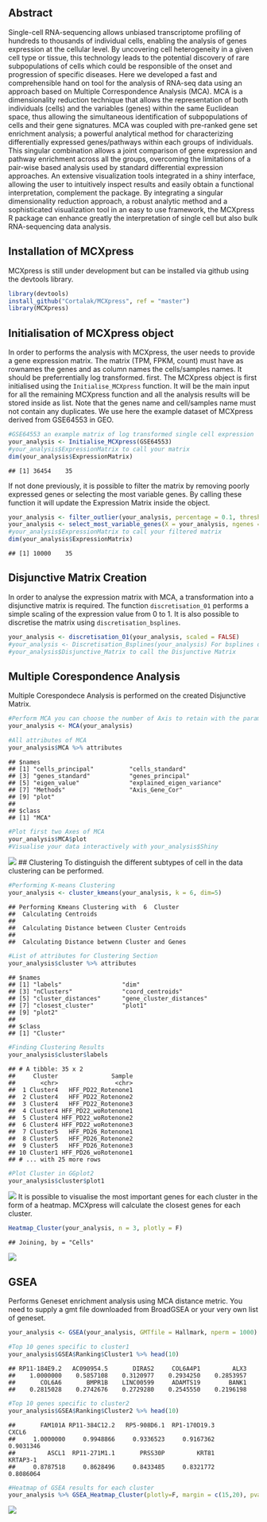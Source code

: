 Abstract
--------

Single-cell RNA-sequencing allows unbiased transcriptome profiling of hundreds to thousands of individual cells, enabling the analysis of genes expression at the cellular level. By uncovering cell heterogeneity in a given cell type or tissue, this technology leads to the potential discovery of rare subpopulations of cells which could be responsible of the onset and progression of specific diseases. Here we developed a fast and comprehensible hand on tool for the analysis of RNA-seq data using an approach based on Multiple Correspondence Analysis (MCA). MCA is a dimensionality reduction technique that allows the representation of both individuals (cells) and the variables (genes) within the same Euclidean space, thus allowing the simultaneous identification of subpopulations of cells and their gene signatures. MCA was coupled with pre-ranked gene set enrichment analysis; a powerful analytical method for characterizing differentially expressed genes/pathways within each groups of individuals. This singular combination allows a joint comparison of gene expression and pathway enrichment across all the groups, overcoming the limitations of a pair-wise based analysis used by standard differential expression approaches. An extensive visualization tools integrated in a shiny interface, allowing the user to intuitively inspect results and easily obtain a functional interpretation, complement the package. By integrating a singular dimensionality reduction approach, a robust analytic method and a sophisticated visualization tool in an easy to use framework, the MCXpress R package can enhance greatly the interpretation of single cell but also bulk RNA-sequencing data analysis.

Installation of MCXpress
------------------------

MCXpress is still under development but can be installed via github using the devtools library.

``` r
library(devtools)
install_github("Cortalak/MCXpress", ref = "master")
library(MCXpress)
```

Initialisation of MCXpress object
---------------------------------

In order to performs the analysis with MCXpress, the user needs to provide a gene expression matrix. The matrix (TPM, FPKM, count) must have as rownames the genes and as column names the cells/samples names. It should be preferrentially log transformed. first. The MCXpress object is first initialised using the `Initialise_MCXpress` function. It will be the main input for all the remaining MCXpress function and all the analysis results will be stored inside as list. Note that the genes name and cell/samples name must not contain any duplicates. We use here the example dataset of MCXpress derived from GSE64553 in GEO.

``` r
#GSE64553 an example matrix of log transformed single cell expression 
your_analysis <- Initialise_MCXpress(GSE64553)
#your_analysis$ExpressionMatrix to call your matrix
dim(your_analysis$ExpressionMatrix)
```

    ## [1] 36454    35

If not done previously, it is possible to filter the matrix by removing poorly expressed genes or selecting the most variable genes. By calling these function it will update the Expression Matrix inside the object.

``` r
your_analysis <- filter_outlier(your_analysis, percentage = 0.1, threshold = 3)
your_analysis <- select_most_variable_genes(X = your_analysis, ngenes = 10000)
#your_analysis$ExpressionMatrix to call your filtered matrix
dim(your_analysis$ExpressionMatrix)
```

    ## [1] 10000    35

Disjunctive Matrix Creation
---------------------------

In order to analyse the expression matrix with MCA, a transformation into a disjunctive matrix is required. The function `discretisation_01` performs a simple scaling of the expression value from 0 to 1. It is also possible to discretise the matrix using `discretisation_bsplines`.

``` r
your_analysis <- discretisation_01(your_analysis, scaled = FALSE)
#your_analysis <- Discretisation_Bsplines(your_analysis) For bsplines discretisation method
#your_analysis$Disjunctive_Matrix to call the Disjunctive Matrix
```

Multiple Corespondence Analysis
-------------------------------

Multiple Corespondece Analysis is performed on the created Disjunctive Matrix.

``` r
#Perform MCA you can choose the number of Axis to retain with the parameter Dim
your_analysis <- MCA(your_analysis)
```

``` r
#All attributes of MCA
your_analysis$MCA %>% attributes
```

    ## $names
    ## [1] "cells_principal"          "cells_standard"          
    ## [3] "genes_standard"           "genes_principal"         
    ## [5] "eigen_value"              "explained_eigen_variance"
    ## [7] "Methods"                  "Axis_Gene_Cor"           
    ## [9] "plot"                    
    ## 
    ## $class
    ## [1] "MCA"

``` r
#Plot first two Axes of MCA
your_analysis$MCA$plot
#Visualise your data interactively with your_analysis$Shiny
```

![](C:\Users\Akira\Documents\MCXpressfinal\MCXpress\README_files/figure-markdown_github/MCA_2-1.svg) \#\# Clustering To distinguish the different subtypes of cell in the data clustering can be performed.

``` r
#Performing K-means Clustering
your_analysis <- cluster_kmeans(your_analysis, k = 6, dim=5)
```

    ## Performing Kmeans Clustering with  6  Cluster
    ##  Calculating Centroids 
    ## 
    ##  Calculating Distance between Cluster Centroids 
    ## 
    ##  Calculating Distance betwenn Cluster and Genes

``` r
#List of attributes for Clustering Section
your_analysis$cluster %>% attributes
```

    ## $names
    ## [1] "labels"                 "dim"                   
    ## [3] "nClusters"              "coord_centroids"       
    ## [5] "cluster_distances"      "gene_cluster_distances"
    ## [7] "closest_cluster"        "plot1"                 
    ## [9] "plot2"                 
    ## 
    ## $class
    ## [1] "Cluster"

``` r
#Finding Clustering Results
your_analysis$cluster$labels
```

    ## # A tibble: 35 x 2
    ##     Cluster               Sample
    ##       <chr>                <chr>
    ##  1 Cluster4   HFF_PD22_Rotenone1
    ##  2 Cluster4   HFF_PD22_Rotenone2
    ##  3 Cluster4   HFF_PD22_Rotenone3
    ##  4 Cluster4 HFF_PD22_woRotenone1
    ##  5 Cluster4 HFF_PD22_woRotenone2
    ##  6 Cluster4 HFF_PD22_woRotenone3
    ##  7 Cluster5   HFF_PD26_Rotenone1
    ##  8 Cluster5   HFF_PD26_Rotenone2
    ##  9 Cluster5   HFF_PD26_Rotenone3
    ## 10 Cluster1 HFF_PD26_woRotenone1
    ## # ... with 25 more rows

``` r
#Plot Cluster in GGplot2
your_analysis$cluster$plot1
```

![](C:\Users\Akira\Documents\MCXpressfinal\MCXpress\README_files/figure-markdown_github/Clustering-1.svg) It is possible to visualise the most important genes for each cluster in the form of a heatmap. MCXpress will calculate the closest genes for each cluster.

``` r
Heatmap_Cluster(your_analysis, n = 3, plotly = F) 
```

    ## Joining, by = "Cells"

![](C:\Users\Akira\Documents\MCXpressfinal\MCXpress\README_files/figure-markdown_github/Biomarkers-1.svg)

GSEA
----

Performs Geneset enrichment analysis using MCA distance metric. You need to supply a gmt file downloaded from BroadGSEA or your very own list of geneset.

``` r
your_analysis <- GSEA(your_analysis, GMTfile = Hallmark, nperm = 1000)
```

``` r
#Top 10 genes specific to cluster1
your_analysis$GSEA$Ranking$Cluster1 %>% head(10)
```

    ## RP11-184E9.2   AC090954.5       DIRAS2     COL6A4P1         ALX3 
    ##    1.0000000    0.5857108    0.3120977    0.2934250    0.2853957 
    ##       COL6A6       BMPR1B    LINC00599     ADAMTS19        BANK1 
    ##    0.2815028    0.2742676    0.2729280    0.2545550    0.2196198

``` r
#Top 10 genes specific to cluster2
your_analysis$GSEA$Ranking$Cluster2 %>% head(10)
```

    ##       FAM101A RP11-384C12.2   RP5-908D6.1  RP1-170D19.3         CXCL6 
    ##     1.0000000     0.9948866     0.9336523     0.9167362     0.9031346 
    ##         ASCL1  RP11-271M1.1       PRSS30P         KRT81      KRTAP3-1 
    ##     0.8787518     0.8628496     0.8433485     0.8321772     0.8086064

``` r
#Heatmap of GSEA results for each cluster
your_analysis %>% GSEA_Heatmap_Cluster(plotly=F, margin = c(15,20), pval = 0.25, es = 0.3)
```

![](C:\Users\Akira\Documents\MCXpressfinal\MCXpress\README_files/figure-markdown_github/GSEA_Heatmap-1.svg)
